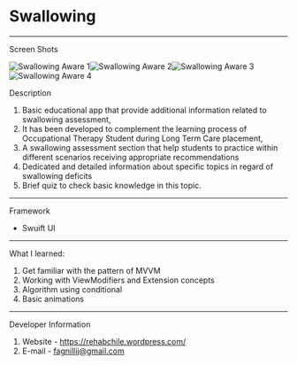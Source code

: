 # Swallowing

--------------------------
Screen Shots

![Swallowing Aware 1](https://user-images.githubusercontent.com/112736939/188287694-b3fa9f98-0688-49f1-9ec0-a9baf20a8291.jpg)![Swallowing Aware 2](https://user-images.githubusercontent.com/112736939/188288068-863362bc-bfa7-40eb-bc15-75357225ee55.jpg)![Swallowing Aware 3](https://user-images.githubusercontent.com/112736939/188288130-918121a6-635e-4cc2-b64f-51b11883ec2e.jpg)![Swallowing Aware 4](https://user-images.githubusercontent.com/112736939/188288353-2ba5f877-9ff5-4d62-968a-5cfd538bdcd9.jpg)

Description

1. Basic educational app that provide additional information related to swallowing assessment,
2. It has been developed to complement the learning process of Occupational Therapy Student during Long Term Care placement,
3. A swallowing assessment section that help students to practice within different scenarios  receiving appropriate recommendations
4. Dedicated and detailed information about specific topics in regard of swallowing deficits
5. Brief quiz to check basic knowledge in this topic.

------------------------

Framework
- Swuift UI

------------------------

What I learned:

1. Get familiar with the pattern of MVVM 
2. Working with ViewModifiers and Extension concepts
3. Algorithm using conditional
4. Basic animations

-----------------------

Developer Information

1. Website - https://rehabchile.wordpress.com/
2. E-mail -  fagnillij@gmail.com






